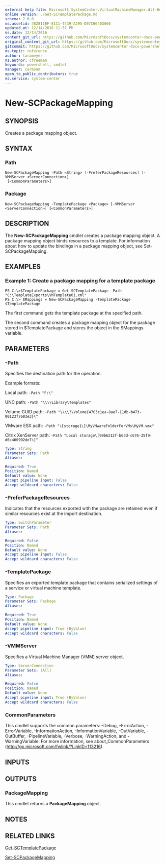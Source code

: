 ```yaml
---
external help file: Microsoft.SystemCenter.VirtualMachineManager.dll-Help.xml
online version: ./Get-SCTemplatePackage.md
schema: 2.0.0
ms.assetid: 4B2811EF-8111-4439-A295-D07C66403060
updated_at: 12/14/2016 11:37 PM
ms.date: 12/14/2016
content_git_url: https://github.com/MicrosoftDocs/systemcenter-docs-powershell/blob/master/systemcenter-cmdlets/SystemCenter2016/VirtualMachineManager/v1/New-SCPackageMapping.md
original_content_git_url: https://github.com/MicrosoftDocs/systemcenter-docs-powershell/blob/master/systemcenter-cmdlets/SystemCenter2016/VirtualMachineManager/v1/New-SCPackageMapping.md
gitcommit: https://github.com/MicrosoftDocs/systemcenter-docs-powershell/blob/ddd0fefc9adaabb9394eb6c21b33370913d1830d/systemcenter-cmdlets/SystemCenter2016/VirtualMachineManager/v1/New-SCPackageMapping.md
ms.topic: reference
author: tarameyer
ms.author: cfreeman
keywords: powershell, cmdlet
manager: carmonm
open_to_public_contributors: true
ms.service: system-center
---
```


# New-SCPackageMapping

## SYNOPSIS
Creates a package mapping object.

## SYNTAX

### Path
```
New-SCPackageMapping -Path <String> [-PreferPackageResources] [-VMMServer <ServerConnection>]
 [<CommonParameters>]
```

### Package
```
New-SCPackageMapping -TemplatePackage <Package> [-VMMServer <ServerConnection>] [<CommonParameters>]
```

## DESCRIPTION
The **New-SCPackageMapping** cmdlet creates a package mapping object.
A package mapping object binds resources to a template.
For information about how to update the bindings in a package mapping object, see Set-SCPackageMapping.

## EXAMPLES

### Example 1: Create a package mapping for a template package
```
PS C:\>$TemplatePackage = Get-SCTemplatePackage -Path "C:\TemplateExports\VMTemplate01.xml"
PS C:\> $Mappings = New-SCPackageMapping -TemplatePackage $TemplatePackage
```

The first command gets the template package at the specified path.

The second command creates a package mapping object for the package stored in $TemplatePackage and stores the object in the $Mappings variable.

## PARAMETERS

### -Path
Specifies the destination path for the operation. 



Example formats: 

 Local path:       `-Path "F:\"`

 UNC path:         `-Path "\\\\Library\Templates"`

 Volume GUID path: `-Path "\\\\?\Volume{4703c1ea-8ae7-11db-b473-00123f7603e3}\"`

 VMware ESX path:  `-Path "\[storage1\]\MyVMwareFolderForVMs\MyVM.vmx"`

 Citrix XenServer path: `-Path "Local storage\[99b6212f-b63d-c676-25f9-d6c460992de7\]"`

```yaml
Type: String
Parameter Sets: Path
Aliases: 

Required: True
Position: Named
Default value: None
Accept pipeline input: False
Accept wildcard characters: False
```

### -PreferPackageResources
Indicates that the resources exported with the package are retained even if similar resources exist at the import destination.

```yaml
Type: SwitchParameter
Parameter Sets: Path
Aliases: 

Required: False
Position: Named
Default value: None
Accept pipeline input: False
Accept wildcard characters: False
```

### -TemplatePackage
Specifies an exported template package that contains serialized settings of a service or virtual machine template.

```yaml
Type: Package
Parameter Sets: Package
Aliases: 

Required: True
Position: Named
Default value: None
Accept pipeline input: True (ByValue)
Accept wildcard characters: False
```

### -VMMServer
Specifies a Virtual Machine Manager (VMM) server object.

```yaml
Type: ServerConnection
Parameter Sets: (All)
Aliases: 

Required: False
Position: Named
Default value: None
Accept pipeline input: True (ByValue)
Accept wildcard characters: False
```

### CommonParameters
This cmdlet supports the common parameters: -Debug, -ErrorAction, -ErrorVariable, -InformationAction, -InformationVariable, -OutVariable, -OutBuffer, -PipelineVariable, -Verbose, -WarningAction, and -WarningVariable. For more information, see about_CommonParameters (http://go.microsoft.com/fwlink/?LinkID=113216).

## INPUTS

## OUTPUTS

### PackageMapping
This cmdlet returns a **PackageMapping** object.

## NOTES

## RELATED LINKS

[Get-SCTemplatePackage](xref:SystemCenter2016/VirtualMachineManager/v1/Get-SCTemplatePackage.md)

[Set-SCPackageMapping](xref:SystemCenter2016/VirtualMachineManager/v1/Set-SCPackageMapping.md)


